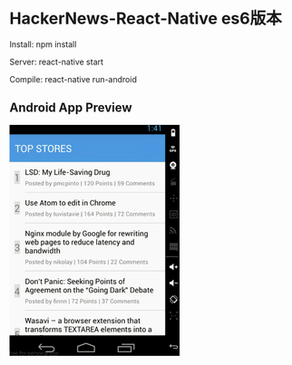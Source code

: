 # HackerNews-React-Native  es6版本

Install:
npm install

Server:
react-native start

Compile:
react-native run-android

## Android App Preview
![Android Preview Gif 1](./gen/NewsApp.gif "Android Preview Gif 1")

